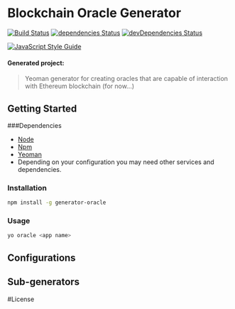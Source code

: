 # Blockchain Oracle Generator


[![Build Status](https://travis-ci.org/A92hm/generator-oracle.svg?branch=master)](https://travis-ci.org/A92hm/generator-oracle)
[![dependencies Status](https://david-dm.org/A92hm/generator-oracle/status.svg)](https://david-dm.org/A92hm/generator-oracle)
[![devDependencies Status](https://david-dm.org/A92hm/generator-oracle/dev-status.svg)](https://david-dm.org/A92hm/generator-oracle?type=dev)

[![JavaScript Style Guide](https://cdn.rawgit.com/feross/standard/master/badge.svg)](https://github.com/feross/standard)

#### Generated project: 

> Yeoman generator for creating oracles that are capable of interaction with Ethereum blockchain (for now...)

## Getting Started
###Dependencies
* [Node](http://nodejs.org)
* [Npm](https://www.npmjs.com)
* [Yeoman](http://yeoman.io)
* Depending on your configuration you may need other services and dependencies.

### Installation
```bash
npm install -g generator-oracle
```

### Usage
```bash
yo oracle <app name>
```
## Configurations

## Sub-generators

#License